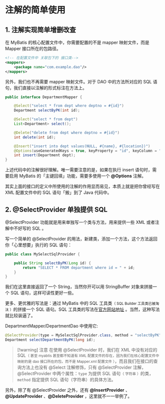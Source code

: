 # 注解的简单使用

## 1. 注解实现简单增删改查

在 MyBatis 的核心配置文件中，你需要配置的不是 mapper 映射文件，而是 Mapper 接口所在的包路径。

```xml
<!-- 在配置文件中 关联包下的 接口类-->
<mappers>
    <package name="com.example.dao"/>
</mappers>
```

另外，我们也不再需要 mapper 映射文件。对于 DAO 中的方法所对应的 SQL 语句，我们直接以注解的形式标注在方法上。

```java
public interface DepartmentMapper {

    @Select("select * from dept where deptno = #{id}")
    Department selectByPK(int id);

    @Select("select * from dept")
    List<Department> select();

    @Delete("delete from dept where deptno = #{id}")
    int delete(int id);

    @Insert("insert into dept values(NULL, #{name}, #{location})")
    @Options(useGeneratedKeys = true, keyProperty = "id", keyColumn = "deptno")
    int insert(Department dept);
}
```

上述代码中的注解很好理解。唯一需要注意的是，如果在执行 insert 语句时，需要启用 MyBatis 的「主键回填」功能，需要多使用一个 **@Options** 注解。

其实上面的接口的定义中所使用的注解的作用显而易见，本质上就是把你曾经写在 XML 配置文件中的 SQL 语句「搬」到了 Java 代码中。

## 2. @SelectProvider 单独提供 SQL 

@SelectProvider 功能就是用来单独写一个类与方法，用来提供一些 XML 或者注解中不好写的 SQL 。

写一个简单的 @SelectProvider 的用法，新建类，添加一个方法，这个方法返回你「心里想要」执行的 SQL 语句：

```java
public class MySelectSqlProvider {

    public String selectByPK(Long id) {
        return "SELECT * FROM department where id = " + id;
    }
}
```

我们在这里直接返回了一个 String，当然你开可以用 StringBuffer 对象来拼接一个 SQL 语句，这样可读性更好一些。

更多、更优雅的写法是：通过 MyBatis 中的 SQL 工具类<small>（ SQL Builder 工具类已被淘汰 ）</small>的拼接一个 SQL 语句。SQL 工具类的写法在[官方网站地址](http://www.mybatis.org/mybatis-3/zh/statement-builders.html) 。当然，这种写法就比较装逼了。

DepartmentMapper/DepartmentDao 中使用它:

```java
@SelectProvider(type = MySelectSqlProvider.class, method = "selectByPK")
Department selectDepartmentByPK(long id);
```

> [!warning] 注意
> 在使用 @SelectProvider 时，我们在 XML 中没有对应的 SQL<small>（ 甚至 myabtis 甚至都不知道有 XML 配置文件的存在，因为我们在核心配置文件中映射的是 dao 接口所在的包，而不是 Mapper.xml 配置文件 ）</small>，而且我们在接口的查询方法上也没有 @Select 注解修饰，只有 @SelectProvider 注解，@SelectProvider 中两个属性：`type` 为提供 SQL 语句<small>（ 字符串 ）</small>的类，`method` 指定提供 SQL 语句（字符串）的具体方法。

另外，除了有 @SelectProvider 之外，还有 **@InsertProvider** 、**@UpdateProvider** 、**@DeleteProvider** ，这里就不一一举例了。



